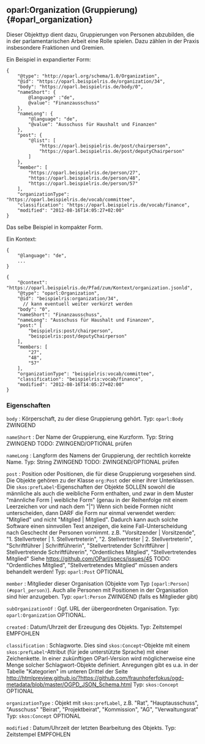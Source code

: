 oparl:Organization (Gruppierung)  {#oparl_organization}
--------------------------------

Dieser Objekttyp dient dazu, Gruppierungen von Personen abzubilden,
die in der parlamentarischen Arbeit eine Rolle spielen. Dazu zählen
in der Praxis insbesondere Fraktionen und Gremien.

Ein Beispiel in expandierter Form:

~~~~~  {#organization_ex1 .json}
{
    "@type": "http://oparl.org/schema/1.0/Organization",
    "@id": "https://oparl.beispielris.de/organization/34",
    "body": "https://oparl.beispielris.de/body/0",
    "nameShort": {
        @language" :"de",
        @value": "Finanzausschuss"
    },
    "nameLong": {
        "@language": "de",
        "@value": "Ausschuss für Haushalt und Finanzen"
    },
    "post": {
        "@list": [
            "https://oparl.beispielris.de/post/chairperson",
            "https://oparl.beispielris.de/post/deputyChairperson"
        ]
    },
    "member": [
        "https://oparl.beispielris.de/person/27",
        "https://oparl.beispielris.de/person/48",
        "https://oparl.beispielris.de/person/57"
    ],
    "organizationType": "https://oparl.beispielris.de/vocab/committee",
    "classification": "https://oparl.beispielris.de/vocab/finance",
    "modified": "2012-08-16T14:05:27+02:00"
}
~~~~~

Das selbe Beispiel in kompakter Form.

Ein Kontext:
~~~~~~~~~~
{
    "@language": "de",
    ...
}
~~~~~~~~~~


~~~~~  {#organization_ex2 .json}
{
    "@context": "https://oparl.beispielris.de/Pfad/zum/Kontext/organization.jsonld",
    "@type": "oparl:Organization",
    "@id": "beispielris:organization/34",
      // kann eventuell weiter verkürzt werden
    "body": "0",
    "nameShort": "Finanzausschuss",
    "nameLong": "Ausschuss für Haushalt und Finanzen",
    "post:" [
        "beispielris:post/chairperson",
        "beispielris:post/deputyChairperson"
    ],
    "members: [
        "27",
        "48",
        "57"
    ],
    "organizationType": "beispielris:vocab/committee",
    "classification": "beispielris:vocab/finance",
    "modified": "2012-08-16T14:05:27+02:00"
}
~~~~~

### Eigenschaften ###

`body`
:   Körperschaft, zu der diese Gruppierung gehört.
    Typ: `oparl:Body`
    ZWINGEND

`nameShort`
:   Der Name der Gruppierung, eine Kurzform.
    Typ: String
    ZWINGEND
TODO: ZWINGEND/OPTIONAL prüfen

`nameLong`
:   Langform des Namens der Gruppierung, der rechtlich korrekte Name.
    Typ: String
    ZWINGEND
TODO: ZWINGEND/OPTIONAL prüfen

`post`
:   Position oder Positionen, die für diese Gruppierung vorgesehen sind. Die Objekte gehören zu der Klasse `org:Post` oder einer ihrer Unterklassen.
    Die `skos:prefLabel`-Eigenschaften der Objekte SOLLEN sowohl die männliche als auch die weibliche Form enthalten, und zwar in dem Muster
    "männliche Form | weibliche Form" (genau in der Reihenfolge mit einem Leerzeichen vor und nach dem "|")
    Wenn sich beide Formen nicht unterscheiden, dann DARF die Form nur einmal verwendet werden:
    "Mitglied" und nicht "Mitglied | Mitglied".
    Dadurch kann auch solche Software einen sinnvollen Text anzeigen, die keine Fall-Unterscheidung nach Geschecht
    der Personen vornimmt.
    z.B. "Vorsitzender | Vorsitzende",
    "1. Stellvertreter | 1. Stellvertreterin",
    "2. Stellvertreter | 2. Stellvertreterin",
    "Schriftführer | Schriftführerin",
    "Stellvertretender Schriftführer | Stellvertretende Schriftführerin",
    "Ordentliches Mitglied",
    "Stellvertretendes Mitglied"
Siehe https://github.com/OParl/specs/issues/45
    TODO: "Ordentliches Mitglied", "Stellvertretendes Mitglied" müssen anders behandelt werden!
    Typ: `oparl:Post`
    OPTIONAL

`member`
:   Mitglieder dieser Organisation (Objekte vom Typ `[oparl:Person](#oparl_person)`). Auch alle Personen mit
    Positionen in der Organisation sind hier anzugeben.
    Typ: `oparl:Person`
    ZWINGEND (falls es Mitglieder gibt)
    
`subOrganizationOf`
:   Ggf. URL der übergeordneten Organisation.
    Typ: `oparl:Organization`
    OPTIONAL.

`created`
:   Datum/Uhrzeit der Erzeugung des Objekts.
    Typ: Zeitstempel
    EMPFOHLEN

`classification`
:   Schlagworte. Dies sind `skos:Concept`-Objekte mit einem `skos:prefLabel`-Attribut (für jede unterstützte Sprache) mit einer
    Zeichenkette. In einer zukünftigen OParl-Version wird möglicherweise eine Menge solcher Schlagwort-Objekte
    definiert. Anregungen gibt es u.a. in der Tabelle "Kategorien" im unteren Drittel der Seite http://htmlpreview.github.io/?https://github.com/fraunhoferfokus/ogd-metadata/blob/master/OGPD_JSON_Schema.html 
    Typ: `skos:Concept`
    OPTIONAL

`organizationType`
:   Objekt mit `skos:prefLabel`, z.B. "Rat", "Hauptausschuss", "Ausschuss"
    "Beirat", "Projektbeirat", "Kommission", "AG", "Verwaltungsrat"
    Typ: `skos:Concept`
    OPTIONAL
    
`modified`
:   Datum/Uhrzeit der letzten Bearbeitung des Objekts.
    Typ: Zeitstempel
    EMPFOHLEN
